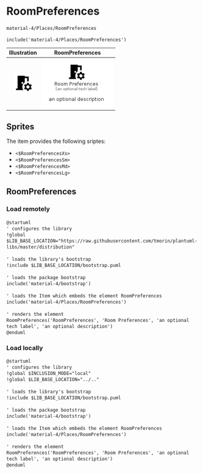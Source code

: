 # RoomPreferences


```text
material-4/Places/RoomPreferences
```

```text
include('material-4/Places/RoomPreferences')
```



| Illustration | RoomPreferences |
| :---: | :---: |
| ![illustration for Illustration](../../material-4/Places/RoomPreferences.png) | ![illustration for RoomPreferences](../../material-4/Places/RoomPreferences.Local.png) |



## Sprites
The item provides the following sriptes:

- `<$RoomPreferencesXs>`
- `<$RoomPreferencesSm>`
- `<$RoomPreferencesMd>`
- `<$RoomPreferencesLg>`





## RoomPreferences

### Load remotely
```plantuml
@startuml
' configures the library
!global $LIB_BASE_LOCATION="https://raw.githubusercontent.com/tmorin/plantuml-libs/master/distribution"

' loads the library's bootstrap
!include $LIB_BASE_LOCATION/bootstrap.puml

' loads the package bootstrap
include('material-4/bootstrap')

' loads the Item which embeds the element RoomPreferences
include('material-4/Places/RoomPreferences')

' renders the element
RoomPreferences('RoomPreferences', 'Room Preferences', 'an optional tech label', 'an optional description')
@enduml
```

### Load locally
```plantuml
@startuml
' configures the library
!global $INCLUSION_MODE="local"
!global $LIB_BASE_LOCATION="../.."

' loads the library's bootstrap
!include $LIB_BASE_LOCATION/bootstrap.puml

' loads the package bootstrap
include('material-4/bootstrap')

' loads the Item which embeds the element RoomPreferences
include('material-4/Places/RoomPreferences')

' renders the element
RoomPreferences('RoomPreferences', 'Room Preferences', 'an optional tech label', 'an optional description')
@enduml
```

